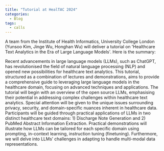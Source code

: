 ```yaml
---
title: "Tutorial at HealTAC 2024"
categories:
  - Blog
tags:
  - calls
---
```

<html>
<body>
<p>A team from the Institute of Health Informatics, University College London (Yunsoo Kim, Jinge Wu, Honghan Wu) will deliver a tutorial on <bold>'Healthcare Text Analytics in the Era of Large Language Models'</bold>. Here is the summary:
</p>
<p>Recent advancements in large language models (LLMs), such as ChatGPT, has revolutionised the field of natural language processing (NLP) and opened new
possibilities for healthcare text analytics. This tutorial, structured as a combination of lectures and demonstrations, aims to provide a comprehensive guide to leveraging large language models in the healthcare domain, focusing on advanced techniques and applications. The tutorial will begin with an overview of the open source LLMs, emphasising their potential in addressing complex challenges within healthcare text analytics. Special attention will be given to the unique issues surrounding privacy, security, and domain-specific nuances inherent in healthcare data. Participants will be guided through practical applications of LLMs in two distinct healthcare text domains: 1) Discharge Note Generation and 2) PubMed Abstract Information Extraction. Practical demonstrations will illustrate how LLMs can be tailored for each specific domain using prompting, in-context learning, instruction tuning (finetuning). Furthermore, we will delve into LLMs’ challenges in adapting to handle multi-modal data representations.
</p>

</body>
</html>
